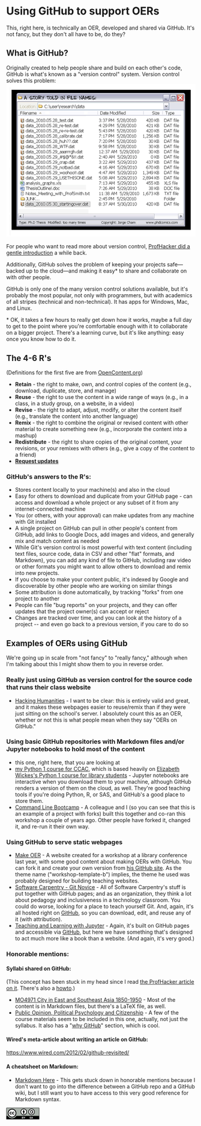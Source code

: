 Using GitHub to support OERs
============================

This, right here, is technically an OER, developed and shared via GitHub. It's not fancy, but they don't all have to be, do they?

What is GitHub?
---------------

Originally created to help people share and build on each other's code, GitHub is what's known as a "version control" system. Version control solves this problem:
[![a bunch of file names for the same file](images/phd052810s.gif)](http://phdcomics.com/comics/archive.php?comicid=1323)

For people who want to read more about version control, [ProfHacker did a gentle introduction](https://www.chronicle.com/blogs/profhacker/a-gentle-introduction-to-version-control/23064) a while back.

Additionally, GitHub solves the problem of keeping your projects safe&mdash;backed up to the cloud&mdash;and making it easy\* to share and collaborate on with other people.

GitHub is only one of the many version control solutions available, but it's probably the most popular, not only with programmers, but with academics of all stripes (technical and non-technical). It has apps for Windows, Mac, and Linux.

\* OK, it takes a few hours to really get down how it works, maybe a full day to get to the point where you're comfortable enough with it to collaborate on a bigger project. There's a learning curve, but it's like anything: easy once you know how to do it.

The 4-6 R's
-----------
(Definitions for the first five are from [OpenContent.org](https://opencontent.org/definition/))

* **Retain** - the right to make, own, and control copies of the content (e.g., download, duplicate, store, and manage) 
* **Reuse** - the right to use the content in a wide range of ways (e.g., in a class, in a study group, on a website, in a video)
* **Revise** - the right to adapt, adjust, modify, or alter the content itself (e.g., translate the content into another language)
* **Remix** - the right to combine the original or revised content with other material to create something new (e.g., incorporate the content into a mashup)
* **Redistribute** - the right to share copies of the original content, your revisions, or your remixes with others (e.g., give a copy of the content to a friend)
* **[Request updates](https://boffosocko.com/2018/08/30/the-sixth-r-of-open-educational-resources-oer/)**

### GitHub's answers to the R's:
* Stores content locally to your machine(s) and also in the cloud
* Easy for others to download and duplicate from your GitHub page - can access and download a whole project or any subset of it from any internet-connected machine
* You (or others, with your approval) can make updates from any machine with Git installed
* A single project on GitHub can pull in other people's content from GitHub, add links to Google Docs, add images and videos, and generally mix and match content as needed
* While Git's version control is most powerful with text content (including text files, source code, data in CSV and other "flat" formats, and Markdown), you can add any kind of file to GitHub, including raw video or other formats you might want to allow others to download and remix into new projects.
* If you choose to make your content public, it's indexed by Google and discoverable by other people who are working on similar things
* Some attribution is done automatically, by tracking "forks" from one project to another
* People can file "bug reports" on your projects, and they can offer updates that the project owner(s) can accept or reject
* Changes are tracked over time, and you can look at the history of a project -- and even go back to a previous version, if you care to do so

Examples of OERs using GitHub
-----------------------------
We're going up in scale from "not fancy" to "really fancy," although when I'm talking about this I might show them to you in reverse order.

### Really just using GitHub as version control for the source code that runs their class website
* [Hacking Humanities](https://github.com/karlstolley/hh) - I want to be clear: this is entirely valid and great, and it makes these webpages easier to reuse/remix than if they were just sitting on the school's server. I absolutely count this as an OER, whether or not this is what people mean when they say "OERs on GitHub."


### Using basic GitHub repositories with Markdown files and/or Jupyter notebooks to hold most of the content
* this one, right here, that you are looking at 
* [my Python 1 course for CCAC](https://github.com/csheldonhess/dat-119-2019-spring), which is based heavily on [Elizabeth Wickes's Python 1 course for library students](https://github.com/elliewix/IS-452-Fall2018) - Jupyter notebooks are interactive when you download them to your machine, although GitHub renders a version of them on the cloud, as well. They're good teaching tools if you're doing Python, R, or SAS, and GitHub's a good place to store them.
* [Command Line Bootcamp](https://github.com/csheldonhess/c4l16-cli-workshop) - A colleague and I (so you can see that this is an example of a project with forks) built this together and co-ran this workshop a couple of years ago. Other people have forked it, changed it, and re-run it their own way. 

### Using GitHub to serve static webpages
* [Make OER](https://evanwill.github.io/make-oer) - A website created for a workshop at a library conference last year, with some good content about making OERs with GitHub. You can fork it and create your own version from [his GitHub site](https://github.com/evanwill/make-oer). As the theme name ("workshop-template-b") implies, the theme he used was probably designed for building teaching websites.
* [Software Carpentry - Git Novice](https://swcarpentry.github.io/git-novice/) - All of Software Carpentry's stuff is put together with GitHub pages; and as an organization, they think a lot about pedagogy and inclusiveness in a technology classroom. You could do worse, looking for a place to teach yourself Git. And, again, it's all hosted right on [GitHub](https://github.com/swcarpentry), so you can download, edit, and reuse any of it (with attribution).
* [Teaching and Learning with Jupyter](https://jupyter4edu.github.io/jupyter-edu-book/) - Again, it's built on GitHub pages and accessible via [GitHub](https://github.com/jupyter4edu/jupyter-edu-book), but here we have something that's designed to act much more like a book than a website. (And again, it's very good.)


### Honorable mentions: 

#### Syllabi shared on GitHub:
(This concept has been stuck in my head since I read [the ProfHacker article on it](https://www.chronicle.com/blogs/profhacker/forking-your-syllabus/39137). There's also a [howto](https://www.chronicle.com/blogs/profhacker/how-to-fork-a-syllabus-on-github/39447).)

* [MO4971 City in East and Southeast Asia 1850-1950](https://github.com/kmlawson/city-in-east-and-southeast-asia) - Most of the content is in Markdown files, but there's a LaTeX file, as well.
* [Public Opinion, Political Psychology and Citizenship](https://github.com/leeper/opinioncourse) - A few of the course materials seem to be included in this one, actually, not just the syllabus. It also has a "[why GitHub](https://github.com/leeper/opinioncourse/blob/gh-pages/fork.md)" section, which is cool.

#### Wired's meta-article about writing an article on GitHub:
https://www.wired.com/2012/02/github-revisited/

#### A cheatsheet on Markdown:
* [Markdown Here](https://github.com/adam-p/markdown-here/wiki/Markdown-Cheatsheet) - This gets stuck down in honorable mentions because I don't want to go into the difference between a GitHub repo and a GitHub wiki, but I still want you to have access to this very good reference for Markdown syntax.



[![This work is licensed under Creative Commons Attribution ShareAlike](images/CC-BY-SA_icon.png)](https://creativecommons.org/licenses/by-sa/4.0/legalcode)